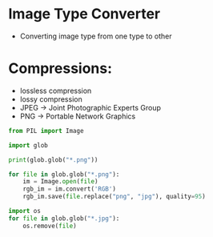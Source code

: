 # Image Type Converter
* Converting image type from one type to other

# Compressions:
* lossless compression
* lossy compression
* JPEG -> Joint Photographic Experts Group
* PNG -> Portable Network Graphics

```python
from PIL import Image

import glob

print(glob.glob("*.png"))

for file in glob.glob("*.png"):
    im = Image.open(file)
    rgb_im = im.convert('RGB')
    rgb_im.save(file.replace("png", "jpg"), quality=95)
```

```python
import os
for file in glob.glob("*.jpg"):
    os.remove(file)
````
